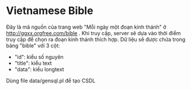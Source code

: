# Vietnamese Bible
Đây là mã nguồn của trang web "Mỗi ngày một đoạn kinh thánh" ở http://ggxx.orgfree.com/bible . Khi truy cập, server sẽ dựa vào thời điểm truy cập để chọn ra đoạn kinh thánh thích hợp. Dữ liệu sẽ được chứa trong bảng "bible" với 3 cột:
- "id": kiểu số nguyên
- "title": kiểu text
- "data": kiểu longtext

Dùng file data/gensql.pl để tạo CSDL